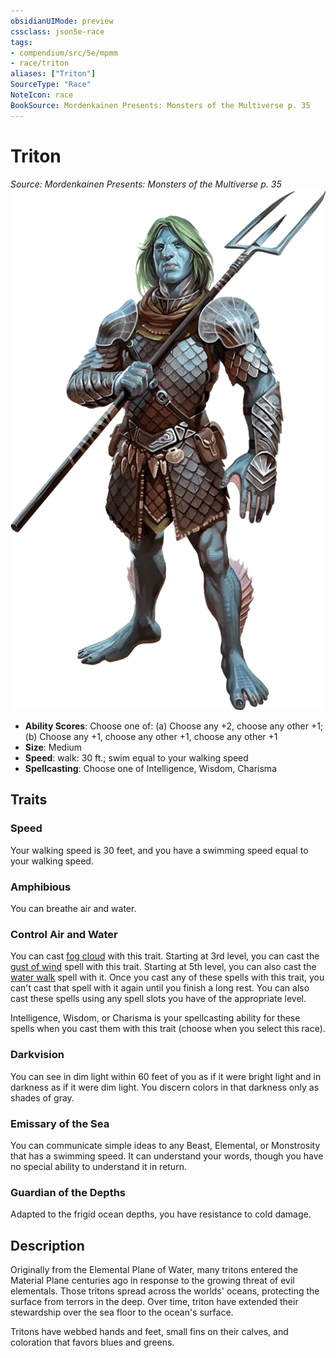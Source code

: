 ```yaml
---
obsidianUIMode: preview
cssclass: json5e-race
tags:
- compendium/src/5e/mpmm
- race/triton
aliases: ["Triton"]
SourceType: "Race"
NoteIcon: race
BookSource: Mordenkainen Presents: Monsters of the Multiverse p. 35
---
```

# Triton
*Source: Mordenkainen Presents: Monsters of the Multiverse p. 35*  
![](https://raw.githubusercontent.com/5etools-mirror-2/5etools-img/main/races/MPMM/Triton.webp#right)  

- **Ability Scores**: Choose one of: (a) Choose any +2, choose any other +1; (b) Choose any +1, choose any other +1, choose any other +1
- **Size**: Medium
- **Speed**: walk: 30 ft.; swim equal to your walking speed
- **Spellcasting**: Choose one of Intelligence, Wisdom, Charisma

## Traits

### Speed

Your walking speed is 30 feet, and you have a swimming speed equal to your walking speed.

### Amphibious

You can breathe air and water.

### Control Air and Water

You can cast [fog cloud](/2-Mechanics/CLI/spells/fog-cloud.md) with this trait. Starting at 3rd level, you can cast the [gust of wind](/2-Mechanics/CLI/spells/gust-of-wind.md) spell with this trait. Starting at 5th level, you can also cast the [water walk](/2-Mechanics/CLI/spells/water-walk.md) spell with it. Once you cast any of these spells with this trait, you can't cast that spell with it again until you finish a long rest. You can also cast these spells using any spell slots you have of the appropriate level.

Intelligence, Wisdom, or Charisma is your spellcasting ability for these spells when you cast them with this trait (choose when you select this race).

### Darkvision

You can see in dim light within 60 feet of you as if it were bright light and in darkness as if it were dim light. You discern colors in that darkness only as shades of gray.

### Emissary of the Sea

You can communicate simple ideas to any Beast, Elemental, or Monstrosity that has a swimming speed. It can understand your words, though you have no special ability to understand it in return.

### Guardian of the Depths

Adapted to the frigid ocean depths, you have resistance to cold damage.

## Description

Originally from the Elemental Plane of Water, many tritons entered the Material Plane centuries ago in response to the growing threat of evil elementals. Those tritons spread across the worlds' oceans, protecting the surface from terrors in the deep. Over time, triton have extended their stewardship over the sea floor to the ocean's surface.

Tritons have webbed hands and feet, small fins on their calves, and coloration that favors blues and greens.